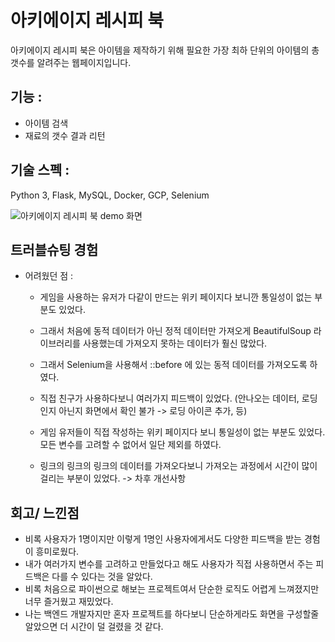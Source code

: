 # 아키에이지 레시피 북

아키에이지 레시피 북은 아이템을 제작하기 위해 필요한 가장 최하 단위의 아이템의 총 갯수를 알려주는 웹페이지입니다. 

## 기능 : 
- 아이템 검색
- 재료의 갯수 결과 리턴

## 기술 스펙 : 
Python 3, Flask, MySQL, Docker, GCP, Selenium

<img src="./demo.gif" align="center"
     alt="아키에이지 레시피 북 demo 화면" >

## 트러블슈팅 경험
- 어려웠던 점 :
  - 게임을 사용하는 유저가 다같이 만드는 위키 페이지다 보니깐 통일성이 없는 부분도 있었다.
  - 그래서 처음에 동적 데이터가 아닌 정적 데이터만 가져오게 BeautifulSoup 라이브러리를 사용했는데 가져오지 못하는 데이터가 훨신 많았다.
  - 그래서 Selenium을 사용해서 ::before 에 있는 동적 데이터를 가져오도록 하였다.

  - 직접 친구가 사용하다보니 여러가지 피드백이 있었다. (안나오는 데이터, 로딩인지 아닌지 화면에서 확인 불가 -> 로딩 아이콘 추가, 등) 
  - 게임 유저들이 직접 작성하는 위키 페이지다 보니 통일성이 없는 부분도 있었다. 모든 변수를 고려할 수 없어서 일단 제외를 하였다. 
  - 링크의 링크의 링크의 데이터를 가져오다보니 가져오는 과정에서 시간이 많이 걸리는 부분이 있었다. -> 차후 개선사항
    
## 회고/ 느낀점
- 비록 사용자가 1명이지만 이렇게 1명인 사용자에게서도 다양한 피드백을 받는 경험이 흥미로웠다.
- 내가 여러가지 변수를 고려하고 만들었다고 해도 사용자가 직접 사용하면서 주는 피드백은 다를 수 있다는 것을 알았다.
- 비록 처음으로 파이썬으로 해보는 프로젝트여서 단순한 로직도 어렵게 느껴졌지만 너무 즐거웠고 재밌었다.
- 나는 백엔드 개발자지만 혼자 프로젝트를 하다보니 단순하게라도 화면을 구성할줄 알았으면 더 시간이 덜 걸렸을 것 같다.
  


